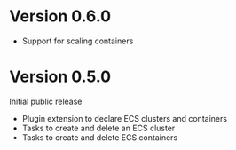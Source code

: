 # Version 0.6.0
* Support for scaling containers

# Version 0.5.0
Initial public release
* Plugin extension to declare ECS clusters and containers
* Tasks to create and delete an ECS cluster
* Tasks to create and delete ECS containers
